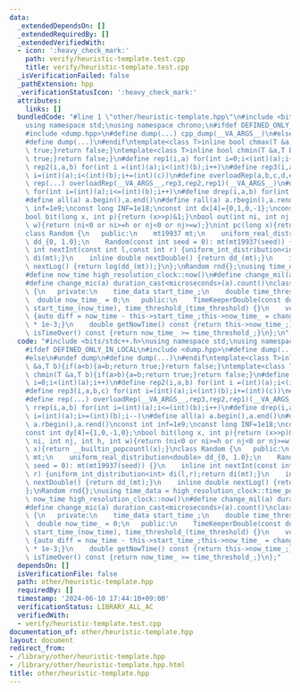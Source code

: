 ```yaml
---
data:
  _extendedDependsOn: []
  _extendedRequiredBy: []
  _extendedVerifiedWith:
  - icon: ':heavy_check_mark:'
    path: verify/heuristic-template.test.cpp
    title: verify/heuristic-template.test.cpp
  _isVerificationFailed: false
  _pathExtension: hpp
  _verificationStatusIcon: ':heavy_check_mark:'
  attributes:
    links: []
  bundledCode: "#line 1 \"other/heuristic-template.hpp\"\n#include <bits/stdc++.h>\n\
    using namespace std;\nusing namespace chrono;\n#ifdef DEFINED_ONLY_IN_LOCAL\n\
    #include <dump.hpp>\n#define dump(...) cpp_dump(__VA_ARGS__)\n#else\n#undef dump\n\
    #define dump(...)\n#endif\ntemplate<class T>inline bool chmax(T &a,T b){if(a<b){a=b;return\
    \ true;}return false;}\ntemplate<class T>inline bool chmin(T &a,T b){if(a>b){a=b;return\
    \ true;}return false;}\n#define rep1(i,a) for(int i=0;i<(int)(a);i++)\n#define\
    \ rep2(i,a,b) for(int i =(int)(a);i<(int)(b);i++)\n#define rep3(i,a,b,c) for(int\
    \ i=(int)(a);i<(int)(b);i+=(int)(c))\n#define overloadRep(a,b,c,d,e,...)e\n#define\
    \ rep(...) overloadRep(__VA_ARGS__,rep3,rep2,rep1)(__VA_ARGS__)\n#define rrep(i,a,b)\
    \ for(int i=(int)(a);i<=(int)(b);i++)\n#define drep(i,a,b) for(int i=(int)(a);i>=(int)(b);i--)\n\
    #define all(a) a.begin(),a.end()\n#define rall(a) a.rbegin(),a.rend()\nconst int\
    \ inf=1e9;\nconst long INF=1e18;\nconst int dx[4]={0,1,0,-1};\nconst int dy[4]={1,0,-1,0};\n\
    bool bit(long x, int p){return (x>>p)&1;}\nbool out(int ni, int nj, int h, int\
    \ w){return (ni<0 or ni>=h or nj<0 or nj>=w);}\nint pc(long x){return __builtin_popcountl(x);}\n\
    class Random {\n   public:\n    mt19937 mt;\n    uniform_real_distribution<double>\
    \ dd_{0, 1.0};\n    Random(const int seed = 0): mt(mt19937(seed)) {}\n    inline\
    \ int nextInt(const int l,const int r) {uniform_int_distribution<int> di(l,r);return\
    \ di(mt);}\n    inline double nextDouble() {return dd_(mt);}\n    inline double\
    \ nextLog() {return log(dd_(mt));}\n};\nRandom rnd{};\nusing time_data = high_resolution_clock::time_point;\n\
    #define now_time high_resolution_clock::now()\n#define change_mil(a) duration_cast<milliseconds>(a).count()\n\
    #define change_mic(a) duration_cast<microseconds>(a).count()\nclass TimeKeeperDouble\
    \ {\n   private:\n    time_data start_time_;\n    double time_threshold_;\n  \
    \  double now_time_ = 0;\n   public:\n    TimeKeeperDouble(const double time_threshold):\
    \ start_time_(now_time), time_threshold_(time_threshold) {}\n    void setNowTime()\
    \ {auto diff = now_time - this->start_time_;this->now_time_ = change_mic(diff)\
    \ * 1e-3;}\n    double getNowTime() const {return this->now_time_;}\n    bool\
    \ isTimeOver() const {return now_time_ >= time_threshold_;}\n};\n"
  code: "#include <bits/stdc++.h>\nusing namespace std;\nusing namespace chrono;\n\
    #ifdef DEFINED_ONLY_IN_LOCAL\n#include <dump.hpp>\n#define dump(...) cpp_dump(__VA_ARGS__)\n\
    #else\n#undef dump\n#define dump(...)\n#endif\ntemplate<class T>inline bool chmax(T\
    \ &a,T b){if(a<b){a=b;return true;}return false;}\ntemplate<class T>inline bool\
    \ chmin(T &a,T b){if(a>b){a=b;return true;}return false;}\n#define rep1(i,a) for(int\
    \ i=0;i<(int)(a);i++)\n#define rep2(i,a,b) for(int i =(int)(a);i<(int)(b);i++)\n\
    #define rep3(i,a,b,c) for(int i=(int)(a);i<(int)(b);i+=(int)(c))\n#define overloadRep(a,b,c,d,e,...)e\n\
    #define rep(...) overloadRep(__VA_ARGS__,rep3,rep2,rep1)(__VA_ARGS__)\n#define\
    \ rrep(i,a,b) for(int i=(int)(a);i<=(int)(b);i++)\n#define drep(i,a,b) for(int\
    \ i=(int)(a);i>=(int)(b);i--)\n#define all(a) a.begin(),a.end()\n#define rall(a)\
    \ a.rbegin(),a.rend()\nconst int inf=1e9;\nconst long INF=1e18;\nconst int dx[4]={0,1,0,-1};\n\
    const int dy[4]={1,0,-1,0};\nbool bit(long x, int p){return (x>>p)&1;}\nbool out(int\
    \ ni, int nj, int h, int w){return (ni<0 or ni>=h or nj<0 or nj>=w);}\nint pc(long\
    \ x){return __builtin_popcountl(x);}\nclass Random {\n   public:\n    mt19937\
    \ mt;\n    uniform_real_distribution<double> dd_{0, 1.0};\n    Random(const int\
    \ seed = 0): mt(mt19937(seed)) {}\n    inline int nextInt(const int l,const int\
    \ r) {uniform_int_distribution<int> di(l,r);return di(mt);}\n    inline double\
    \ nextDouble() {return dd_(mt);}\n    inline double nextLog() {return log(dd_(mt));}\n\
    };\nRandom rnd{};\nusing time_data = high_resolution_clock::time_point;\n#define\
    \ now_time high_resolution_clock::now()\n#define change_mil(a) duration_cast<milliseconds>(a).count()\n\
    #define change_mic(a) duration_cast<microseconds>(a).count()\nclass TimeKeeperDouble\
    \ {\n   private:\n    time_data start_time_;\n    double time_threshold_;\n  \
    \  double now_time_ = 0;\n   public:\n    TimeKeeperDouble(const double time_threshold):\
    \ start_time_(now_time), time_threshold_(time_threshold) {}\n    void setNowTime()\
    \ {auto diff = now_time - this->start_time_;this->now_time_ = change_mic(diff)\
    \ * 1e-3;}\n    double getNowTime() const {return this->now_time_;}\n    bool\
    \ isTimeOver() const {return now_time_ >= time_threshold_;}\n};"
  dependsOn: []
  isVerificationFile: false
  path: other/heuristic-template.hpp
  requiredBy: []
  timestamp: '2024-06-10 17:44:10+09:00'
  verificationStatus: LIBRARY_ALL_AC
  verifiedWith:
  - verify/heuristic-template.test.cpp
documentation_of: other/heuristic-template.hpp
layout: document
redirect_from:
- /library/other/heuristic-template.hpp
- /library/other/heuristic-template.hpp.html
title: other/heuristic-template.hpp
---
```

